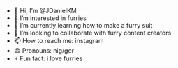 - 👋 Hi, I’m @JDanielKM
- 👀 I’m interested in furries
- 🌱 I’m currently learning how to make a furry suit
- 💞️ I’m looking to collaborate with furry content creators
- 📫 How to reach me:  instagram
- 😄 Pronouns: nig/ger
- ⚡ Fun fact: i love furries

<!---
JDanielKM/JDanielKM is a ✨ special ✨ repository because its `README.md` (this file) appears on your GitHub profile.
You can click the Preview link to take a look at your changes.
--->
